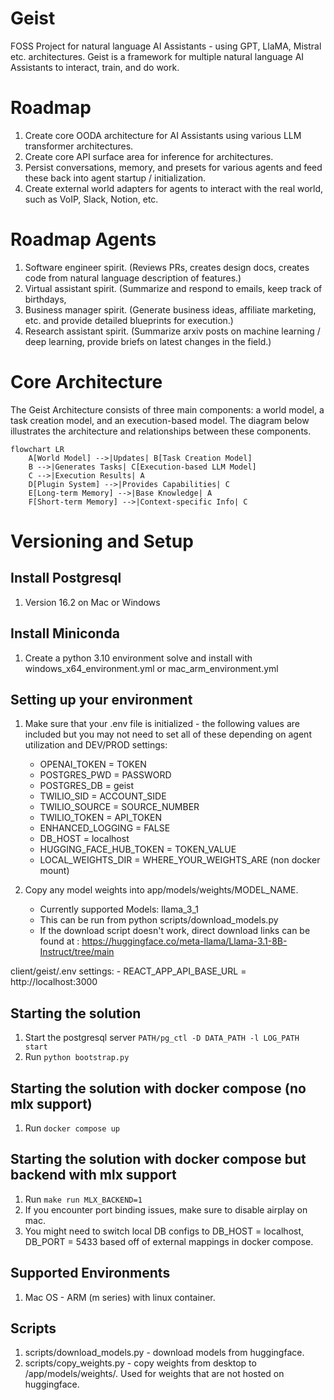 # Geist
FOSS Project for natural language AI Assistants - using GPT, LlaMA, Mistral etc. architectures.
Geist is a framework for multiple natural language AI Assistants to interact, train, and do work.

# Roadmap
1. Create core OODA architecture for AI Assistants using various LLM transformer architectures.
2. Create core API surface area for inference for architectures.
3. Persist conversations, memory, and presets for various agents and feed these back into agent startup / initialization.
4. Create external world adapters for agents to interact with the real world, such as VoIP, Slack, Notion, etc.

# Roadmap Agents
1. Software engineer spirit.  (Reviews PRs, creates design docs, creates code from natural language description of features.)
2. Virtual assistant spirit.  (Summarize and respond to emails, keep track of birthdays, 
3. Business manager spirit.   (Generate business ideas, affiliate marketing, etc. and provide detailed blueprints for execution.)
4. Research assistant spirit. (Summarize arxiv posts on machine learning / deep learning, provide briefs on latest changes in the field.)

# Core Architecture

The Geist Architecture consists of three main components: a world model, a task creation model, and an execution-based  model. The diagram below illustrates the architecture and relationships between these components.

```mermaid
flowchart LR
    A[World Model] -->|Updates| B[Task Creation Model]
    B -->|Generates Tasks| C[Execution-based LLM Model]
    C -->|Execution Results| A
    D[Plugin System] -->|Provides Capabilities| C
    E[Long-term Memory] -->|Base Knowledge| A
    F[Short-term Memory] -->|Context-specific Info| C
```

# Versioning and Setup
## Install Postgresql
1. Version 16.2 on Mac or Windows

## Install Miniconda
1. Create a python 3.10 environment solve and install with windows_x64_environment.yml or mac_arm_environment.yml

## Setting up your environment
1. Make sure that your .env file is initialized - the following values are included but you may not need to set all of these depending on agent utilization and DEV/PROD settings:
    - OPENAI_TOKEN = TOKEN
    - POSTGRES_PWD = PASSWORD
    - POSTGRES_DB = geist
    - TWILIO_SID = ACCOUNT_SIDE
    - TWILIO_SOURCE = SOURCE_NUMBER
    - TWILIO_TOKEN = API_TOKEN
    - ENHANCED_LOGGING = FALSE
    - DB_HOST = localhost
    - HUGGING_FACE_HUB_TOKEN = TOKEN_VALUE
    - LOCAL_WEIGHTS_DIR = WHERE_YOUR_WEIGHTS_ARE (non docker mount)

2. Copy any model weights into app/models/weights/MODEL_NAME.
    - Currently supported Models: llama_3_1
    - This can be run from python scripts/download_models.py 
    - If the download script doesn't work, direct download links can be found at : https://huggingface.co/meta-llama/Llama-3.1-8B-Instruct/tree/main


client/geist/.env settings:
    - REACT_APP_API_BASE_URL = http://localhost:3000

## Starting the solution
1. Start the postgresql server `PATH/pg_ctl -D DATA_PATH -l LOG_PATH start` 
2. Run `python bootstrap.py`


## Starting the solution with docker compose (no mlx support)
1. Run `docker compose up`

## Starting the solution with docker compose but backend with mlx support
1. Run `make run MLX_BACKEND=1`
2. If you encounter port binding issues, make sure to disable airplay on mac. 
3. You might need to switch local DB configs to DB_HOST = localhost, DB_PORT = 5433 based off of external mappings in docker compose.


## Supported Environments
1. Mac OS - ARM (m series) with linux container.


## Scripts 
1. scripts/download_models.py - download models from huggingface.
2. scripts/copy_weights.py - copy weights from desktop to /app/models/weights/. Used for weights that are not hosted on huggingface. 








